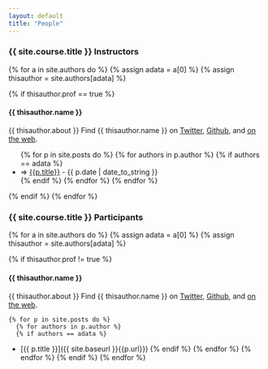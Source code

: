 ```yaml
---
layout: default
title: "People"
---
```



### {{ site.course.title }} Instructors  
{% for a in site.authors do %}
  {% assign adata = a[0] %}
  {% assign thisauthor = site.authors[adata] %}
  
  {% if thisauthor.prof == true %}
#### {{ thisauthor.name }}

{{ thisauthor.about }}  Find {{ thisauthor.name }} on <a href="http://twitter.com/{{thisauthor.twitter}}">Twitter</a>, <a href="http://github.com/{{thisauthor.github}}">Github</a>, and <a href="{{thisauthor.website}}">on the web</a>.

<ul class="posts">
    {% for p in site.posts do %}
	{% for authors in p.author %}
      {% if authors == adata %}
<li><span>=>  <a href="{{ site.baseurl }}{{p.url}}">{{p.title}}</a> - {{ p.date | date_to_string }}</span></li>
      {% endif %}
	{% endfor %}
    {% endfor %}
</ul>

  {% endif %}
{% endfor %}

### {{ site.course.title }} Participants

{% for a in site.authors do %}
  {% assign adata = a[0] %}
  {% assign thisauthor = site.authors[adata] %}
  
  {% if thisauthor.prof != true %}
#### {{ thisauthor.name }}

{{ thisauthor.about }}  Find {{ thisauthor.name }} on <a href="http://twitter.com/{{thisauthor.twitter}}">Twitter</a>, <a href="http://github.com/{{thisauthor.github}}">Github</a>, and <a href="{{thisauthor.website}}">on the web</a>.

    {% for p in site.posts do %}
      {% for authors in p.author %}
      {% if authors == adata %}
* [{{ p.title }}]({{ site.baseurl }}{{p.url}})
      {% endif %}
	{% endfor %}
    {% endfor %}
  {% endif %}
{% endfor %}


